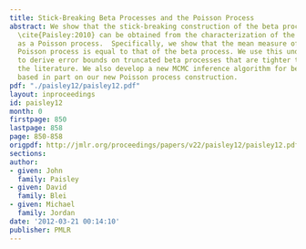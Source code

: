```yaml
---
title: Stick-Breaking Beta Processes and the Poisson Process
abstract: We show that the stick-breaking construction of the beta process due to
  \cite{Paisley:2010} can be obtained from the characterization of the beta process
  as a Poisson process.  Specifically, we show that the mean measure of the underlying
  Poisson process is equal to that of the beta process. We use this underlying representation
  to derive error bounds on truncated beta processes that are tighter than those in
  the literature. We also develop a new MCMC inference algorithm for beta processes,
  based in part on our new Poisson process construction.
pdf: "./paisley12/paisley12.pdf"
layout: inproceedings
id: paisley12
month: 0
firstpage: 850
lastpage: 858
page: 850-858
origpdf: http://jmlr.org/proceedings/papers/v22/paisley12/paisley12.pdf
sections: 
author:
- given: John
  family: Paisley
- given: David
  family: Blei
- given: Michael
  family: Jordan
date: '2012-03-21 00:14:10'
publisher: PMLR
---
```

